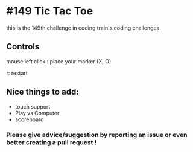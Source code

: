 # #149 Tic Tac Toe

this is the 149th challenge in coding train's coding challenges.

## Controls

mouse left click : place your marker (X, O)

r: restart

## Nice things to add: 

- touch support
- Play vs Computer
- scoreboard

### Please give advice/suggestion by reporting an issue or even better creating a pull request !